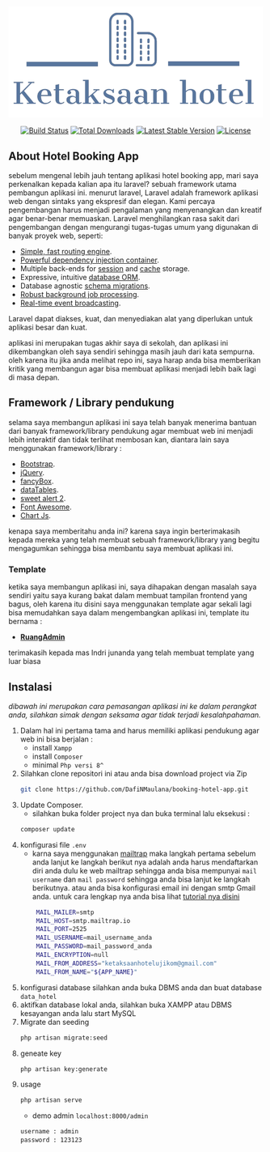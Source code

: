 <!-- <p align="center"><a href="https://laravel.com" target="_blank"><img src="https://raw.githubusercontent.com/laravel/art/master/logo-lockup/5%20SVG/2%20CMYK/1%20Full%20Color/laravel-logolockup-cmyk-red.svg" width="400"></a></p> -->
<img src="https://github.com/DafiNMaulana/booking-hotel-app/blob/main/public/img/ketaksaan-logo/Ketaksaan_hotel-logos_transparent.png" alt="Hotel Booking App Logo" />


<p align="center">
<a href="https://travis-ci.org/laravel/framework"><img src="https://travis-ci.org/laravel/framework.svg" alt="Build Status"></a>
<a href="https://packagist.org/packages/laravel/framework"><img src="https://img.shields.io/packagist/dt/laravel/framework" alt="Total Downloads"></a>
<a href="https://packagist.org/packages/laravel/framework"><img src="https://img.shields.io/packagist/v/laravel/framework" alt="Latest Stable Version"></a>
<a href="https://packagist.org/packages/laravel/framework"><img src="https://img.shields.io/packagist/l/laravel/framework" alt="License"></a>
</p>

## About Hotel Booking App

sebelum mengenal lebih jauh tentang aplikasi hotel booking app, mari saya perkenalkan kepada kalian apa itu laravel? sebuah framework utama pembangun aplikasi ini. menurut laravel, Laravel adalah framework aplikasi web dengan sintaks yang ekspresif dan elegan. Kami percaya pengembangan harus menjadi pengalaman yang menyenangkan dan kreatif agar benar-benar memuaskan. Laravel menghilangkan rasa sakit dari pengembangan dengan mengurangi tugas-tugas umum yang digunakan di banyak proyek web, seperti:

- [Simple, fast routing engine](https://laravel.com/docs/routing).
- [Powerful dependency injection container](https://laravel.com/docs/container).
- Multiple back-ends for [session](https://laravel.com/docs/session) and [cache](https://laravel.com/docs/cache) storage.
- Expressive, intuitive [database ORM](https://laravel.com/docs/eloquent).
- Database agnostic [schema migrations](https://laravel.com/docs/migrations).
- [Robust background job processing](https://laravel.com/docs/queues).
- [Real-time event broadcasting](https://laravel.com/docs/broadcasting).

Laravel dapat diakses, kuat, dan menyediakan alat yang diperlukan untuk aplikasi besar dan kuat.

aplikasi ini merupakan tugas akhir saya di sekolah, dan aplikasi ini dikembangkan oleh saya sendiri sehingga masih jauh dari kata sempurna. oleh karena itu jika anda melihat repo ini, saya harap anda bisa memberikan kritik yang membangun agar bisa membuat aplikasi menjadi lebih baik lagi di masa depan.

## Framework / Library pendukung

selama saya membangun aplikasi ini saya telah banyak menerima bantuan dari banyak framework/library pendukung agar membuat web ini menjadi lebih interaktif dan tidak terlihat membosan kan, diantara lain saya menggunakan framework/library :

- [Bootstrap](getbootstrap.com/docs/5.0/).
- [jQuery](https://jquery.com).
- [fancyBox](https://fancyapps.com/docs/ui/fancybox/).
- [dataTables](https://datatables.net/examples/styling/bootstrap4).
- [sweet alert 2](https://sweetalert2.github.io/).
- [Font Awesome](https://fontawesome.com).
- [Chart Js](https://www.chartjs.org/docs/latest/).

kenapa saya memberitahu anda ini? karena saya ingin berterimakasih kepada mereka yang telah membuat sebuah framework/library yang begitu mengagumkan sehingga bisa membantu saya membuat aplikasi ini.

<!-- Laravel has the most extensive and thorough [documentation](https://laravel.com/docs) and video tutorial library of all modern web application frameworks, making it a breeze to get started with the framework.

If you don't feel like reading, [Laracasts](https://laracasts.com) can help. Laracasts contains over 2000 video tutorials on a range of topics including Laravel, modern PHP, unit testing, and JavaScript. Boost your skills by digging into our comprehensive video library.

## Laravel Sponsors

We would like to extend our thanks to the following sponsors for funding Laravel development. If you are interested in becoming a sponsor, please visit the Laravel [Patreon page](https://patreon.com/taylorotwell).
 -->
### Template

ketika saya membangun aplikasi ini, saya dihapakan dengan masalah saya sendiri yaitu saya kurang bakat dalam membuat tampilan frontend yang bagus, oleh karena itu disini saya menggunakan template agar sekali lagi bisa memudahkan saya dalam mengembangkan aplikasi ini, template itu bernama :

- **[RuangAdmin](https://github.com/indrijunanda/RuangAdmin)**

terimakasih kepada mas Indri junanda yang telah membuat template yang luar biasa

## Instalasi

_dibawah ini merupakan cara pemasangan aplikasi ini ke dalam perangkat anda, silahkan simak dengan seksama agar tidak terjadi kesalahpahaman._

1. Dalam hal ini pertama tama and harus memiliki aplikasi pendukung agar web ini bisa berjalan :
    - install ``Xampp``
    - install ``Composer``
    - minimal ``Php versi 8^``
3. Silahkan clone repositori ini atau anda bisa download project via Zip
   ```sh
   git clone https://github.com/DafiNMaulana/booking-hotel-app.git
   ```
3. Update Composer.
   - silahkan buka folder project nya dan buka terminal lalu eksekusi :
   ```sh
   composer update
   ```
4. konfigurasi file `.env`
   - karna saya menggunakan [mailtrap](mailtrap.io) maka langkah pertama sebelum anda lanjut ke langkah berikut nya adalah anda harus mendaftarkan diri anda dulu ke web mailtrap sehingga anda bisa mempunyai `mail username` dan `mail password` sehingga anda bisa lanjut ke langkah berikutnya. atau anda bisa konfigurasi email ini dengan smtp Gmail anda. untuk cara lengkap nya anda bisa lihat [tutorial nya disini](https://www.niagahoster.co.id/blog/cara-kirim-email-laravel/#1_1_Konfigurasi_Kirim_Email_Laravel_via_Gmail)
       ```sh
        MAIL_MAILER=smtp
        MAIL_HOST=smtp.mailtrap.io
        MAIL_PORT=2525
        MAIL_USERNAME=mail_username_anda
        MAIL_PASSWORD=mail_password_anda
        MAIL_ENCRYPTION=null
        MAIL_FROM_ADDRESS="ketaksaanhotelujikom@gmail.com"
        MAIL_FROM_NAME="${APP_NAME}"
       ```
5. konfigurasi database silahkan anda buka DBMS anda dan buat database `data_hotel`
6. aktifkan database lokal anda, silahkan buka XAMPP atau DBMS kesayangan anda lalu start MySQL
7. Migrate dan seeding
     ```sh
     php artisan migrate:seed
   ```
7. geneate key
     ```sh
     php artisan key:generate
   ```
8. usage
     ```sh
     php artisan serve
   ```
   - demo admin `localhost:8000/admin`
    ```sh
    username : admin
    password : 123123
   ```

<!-- Thank you for considering contributing to the Laravel framework! The contribution guide can be found in the [Laravel documentation](https://laravel.com/docs/contributions). -->

<!-- ## Code of Conduct

In order to ensure that the Laravel community is welcoming to all, please review and abide by the [Code of Conduct](https://laravel.com/docs/contributions#code-of-conduct).

## Security Vulnerabilities

If you discover a security vulnerability within Laravel, please send an e-mail to Taylor Otwell via [taylor@laravel.com](mailto:taylor@laravel.com). All security vulnerabilities will be promptly addressed.

## License

The Laravel framework is open-sourced software licensed under the [MIT license](https://opensource.org/licenses/MIT). -->
